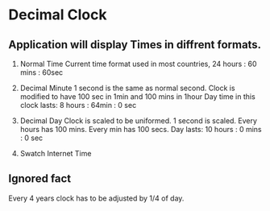 # Decimal Clock

## Application will display Times in diffrent formats.

1. Normal Time
	Current time format used in most countries, 
	24 hours : 60 mins : 60sec
	
2. Decimal Minute
	1 second is the same as normal second. 
	Clock is modified to have 100 sec in 1min and 100 mins in 1hour
	Day time in this clock lasts: 8 hours : 64min : 0 sec

3. Decimal Day
	Clock is scaled to be uniformed. 1 second is scaled.
	Every hours has 100 mins.
	Every min has 100 secs.
	Day lasts: 10 hours : 0 mins : 0 sec
	

4. Swatch Internet Time

## Ignored fact
Every 4 years clock has to be adjusted by 1/4 of day.